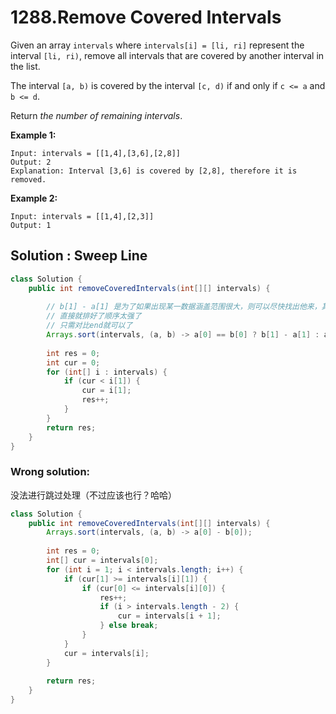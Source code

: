 # 1288.Remove Covered Intervals

Given an array `intervals` where `intervals[i] = [li, ri]` represent the interval `[li, ri)`, remove all intervals that are covered by another interval in the list.

The interval `[a, b)` is covered by the interval `[c, d)` if and only if `c <= a` and `b <= d`.

Return *the number of remaining intervals*.

 

**Example 1:**

```
Input: intervals = [[1,4],[3,6],[2,8]]
Output: 2
Explanation: Interval [3,6] is covered by [2,8], therefore it is removed.
```

**Example 2:**

```
Input: intervals = [[1,4],[2,3]]
Output: 1
```





## Solution : Sweep Line

```java
class Solution {
    public int removeCoveredIntervals(int[][] intervals) {
      
      	// b[1] - a[1] 是为了如果出现某一数据涵盖范围很大，则可以尽快找出他来，其余的作为子集只需++即可
      	// 直接就排好了顺序太强了
      	// 只需对比end就可以了
        Arrays.sort(intervals, (a, b) -> a[0] == b[0] ? b[1] - a[1] : a[0] - b[0]);
        
        int res = 0;
        int cur = 0;
        for (int[] i : intervals) {
            if (cur < i[1]) {
                cur = i[1];
                res++;
            }
        }
        return res;
    }
}
```





### Wrong solution:

没法进行跳过处理（不过应该也行？哈哈）

```java
class Solution {
    public int removeCoveredIntervals(int[][] intervals) {
        Arrays.sort(intervals, (a, b) -> a[0] - b[0]);
        
        int res = 0;
        int[] cur = intervals[0];
        for (int i = 1; i < intervals.length; i++) {
            if (cur[1] >= intervals[i][1]) {
                if (cur[0] <= intervals[i][0]) {
                    res++;
                    if (i > intervals.length - 2) {
                        cur = intervals[i + 1];
                    } else break;
                }
            }
            cur = intervals[i];
        }
        
        return res;
    }
}
```


